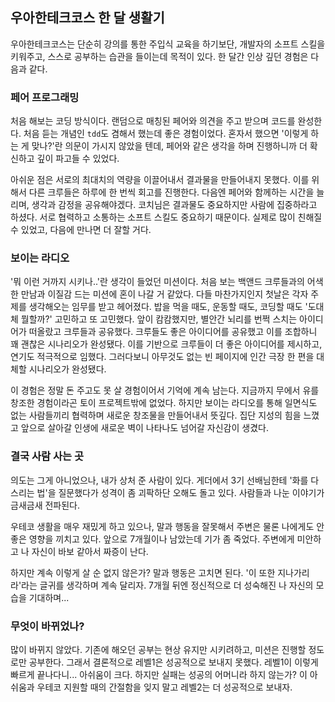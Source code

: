 ## 우아한테크코스 한 달 생활기

우아한테크코스는 단순히 강의를 통한 주입식 교육을 하기보단,
개발자의 소프트 스킬을 키워주고, 스스로 공부하는 습관을 들이는데 목적이 있다.
한 달간 인상 깊던 경험은 다음과 같다.

### 페어 프로그래밍

처음 해보는 코딩 방식이다.
랜덤으로 매칭된 페어와 의견을 주고 받으며 코드를 완성한다.
처음 듣는 개념인 `tdd`도 겸해서 했는데 좋은 경험이었다.
혼자서 했으면 '이렇게 하는 게 맞나?'란 의문이 가시지 않았을 텐데,
페어와 같은 생각을 하며 진행하니까 더 확신하고 깊이 파고들 수 있었다.

아쉬운 점은 서로의 최대치의 역량을 이끌어내서 결과물을 만들어내지 못했다.
이를 위해서 다른 크루들은 하루에 한 번씩 회고를 진행한다.
다음엔 페어와 함께하는 시간을 늘리며, 생각과 감정을 공유해야겠다.
코치님은 결과물도 중요하지만 사람에 집중하라고 하셨다.
서로 협력하고 소통하는 소프트 스킬도 중요하기 때문이다.
실제로 많이 친해질 수 있었고, 다음에 만나면 더 잘할 거다.

### 보이는 라디오

'뭐 이런 거까지 시키나..'란 생각이 들었던 미션이다.
처음 보는 백앤드 크루들과의 어색한 만남과 이질감 드는 미션에 혼이 나갈 거 같았다.
다들 마찬가지인지 첫날은 각자 주제를 생각해오는 임무를 받고 헤어졌다.
밥을 먹을 때도, 운동할 때도, 코딩할 때도 '도대체 뭘할까?' 고민하고 또 고민했다.
앞이 캄캄했지만, 별안간 뇌리를 번쩍 스치는 아이디어가 떠올랐고 크루들과 공유했다.
크루들도 좋은 아이디어를 공유했고 이를 조합하니 꽤 괜찮은 시나리오가 완성됐다.
이를 기반으로 크루들이 더 좋은 아이디어를 제시하고, 연기도 적극적으로 임했다.
그러다보니 아무것도 없는 빈 페이지에 인간 극장 한 편을 대체할 시나리오가 완성됐다.

이 경험은 정말 돈 주고도 못 살 경험이어서 기억에 계속 남는다.
지금까지 무에서 유를 창조한 경험이라곤 토이 프로젝트밖에 없었다.
하지만 보이는 라디오를 통해 일면식도 없는 사람들끼리 협력하며
새로운 창조물을 만들어내서 뜻깊다.
집단 지성의 힘을 느꼈고 앞으로 살아갈 인생에 새로운 벽이 나타나도 넘어갈 자신감이 생겼다.

### 결국 사람 사는 곳

의도는 그게 아니었으나, 내가 상처 준 사람이 있다.
게더에서 3기 선배님한테 '화를 다스리는 법'을 질문했다가
성격이 좀 괴팍하단 오해도 돌고 있다.
사람들과 나눈 이야기가 금새금새 전파된다.

우테코 생활을 매우 재밌게 하고 있으나,
말과 행동을 잘못해서 주변은 물론 나에게도 안 좋은 영향을 끼치고 있다.
앞으로 7개월이나 남았는데 기가 좀 죽었다.
주변에게 미안하고 나 자신이 바보 같아서 짜증이 난다.

하지만 계속 이렇게 살 순 없지 않은가?
말과 행동은 고치면 된다.
'이 또한 지나가리라'라는 글귀를 생각하며 계속 달리자.
7개월 뒤엔 정신적으로 더 성숙해진 나 자신의 모습을 기대하며...

### 무엇이 바뀌었나?

많이 바뀌지 않았다.
기존에 해오던 공부는 현상 유지만 시키려하고,
미션은 진행할 정도로만 공부한다.
그래서 결론적으로 레벨1은 성공적으로 보내지 못했다.
레벨1이 이렇게 빠르게 끝나다니... 아쉬움이 크다.
하지만 실패는 성공의 어머니라 하지 않는가?
이 아쉬움과 우테코 지원할 때의 간절함을 잊지 말고
레벨2는 더 성공적으로 보내자.
